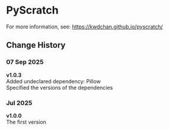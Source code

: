 # PyScratch 
For more information, see: https://kwdchan.github.io/pyscratch/






## Change History

### 07 Sep 2025
**v1.0.3**  
Added undeclared dependency: Pillow   
Specified the versions of the dependencies

### Jul 2025
**v1.0.0**  
The first version
